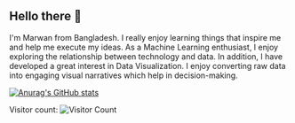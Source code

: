 ## Hello there 👋

I'm Marwan from Bangladesh. I really enjoy learning things that inspire me and help me execute my ideas. As a Machine Learning enthusiast, I enjoy exploring the relationship between technology and data. In addition, I have developed a great interest in Data Visualization.  I enjoy converting raw data into engaging visual narratives which help in decision-making.

[![Anurag's GitHub stats](https://github-readme-stats.vercel.app/api?username=Marwan-khadem9)](https://github.com/anuraghazra/github-readme-stats)

Visitor count:
![Visitor Count](https://profile-counter.glitch.me/Marwan-khadem9/count.svg)
